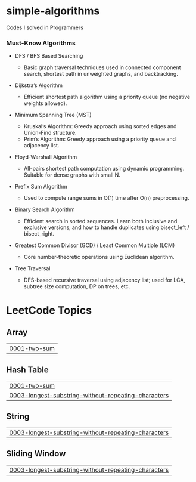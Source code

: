 # simple-algorithms
Codes I solved in Programmers

### Must-Know Algorithms

- DFS / BFS Based Searching
  - Basic graph traversal techniques used in connected component search, shortest path in unweighted graphs, and backtracking.

- Dijkstra’s Algorithm
  - Efficient shortest path algorithm using a priority queue (no negative weights allowed).

- Minimum Spanning Tree (MST)
  - Kruskal’s Algorithm: Greedy approach using sorted edges and Union-Find structure.
  - Prim’s Algorithm: Greedy approach using a priority queue and adjacency list.

- Floyd-Warshall Algorithm
  - All-pairs shortest path computation using dynamic programming. Suitable for dense graphs with small N.

- Prefix Sum Algorithm
  - Used to compute range sums in O(1) time after O(n) preprocessing.

- Binary Search Algorithm
  - Efficient search in sorted sequences. Learn both inclusive and exclusive versions, and how to handle duplicates using bisect_left / bisect_right.

- Greatest Common Divisor (GCD) / Least Common Multiple (LCM)
  - Core number-theoretic operations using Euclidean algorithm.

- Tree Traversal
  - DFS-based recursive traversal using adjacency list; used for LCA, subtree size computation, DP on trees, etc.


<!---LeetCode Topics Start-->
# LeetCode Topics
## Array
|  |
| ------- |
| [0001-two-sum](https://github.com/joonhyung-lee/simple-algorithms/tree/master/0001-two-sum) |
## Hash Table
|  |
| ------- |
| [0001-two-sum](https://github.com/joonhyung-lee/simple-algorithms/tree/master/0001-two-sum) |
| [0003-longest-substring-without-repeating-characters](https://github.com/joonhyung-lee/simple-algorithms/tree/master/0003-longest-substring-without-repeating-characters) |
## String
|  |
| ------- |
| [0003-longest-substring-without-repeating-characters](https://github.com/joonhyung-lee/simple-algorithms/tree/master/0003-longest-substring-without-repeating-characters) |
## Sliding Window
|  |
| ------- |
| [0003-longest-substring-without-repeating-characters](https://github.com/joonhyung-lee/simple-algorithms/tree/master/0003-longest-substring-without-repeating-characters) |
<!---LeetCode Topics End-->